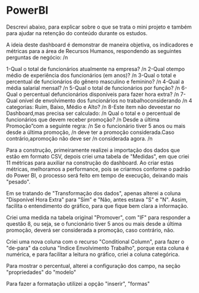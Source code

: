 # PowerBI

Descrevi abaixo, para explicar sobre o que se trata o mini projeto e também
para ajudar na retenção do conteúdo durante os estudos.

A ideia deste dashboard é demonstrar de maneira objetiva, os indicadores e métricas
para a área de Recursos Humanos, respondendo as seguintes perguntas de negócio: /n

1-Qual o total de funcionários atualmente na empresa? /n
2-Qual otempo médio de experiência dos funcionários (em anos)? /n
3-Qual o total e percentual de funcionários do gênero masculino e feminino? /n
4-Qual a média salarial mensal? /n
5-Qual o total de funcionários por função? /n
6-Qual o percentual defuncionários disponíveis para fazer hora extra? /n
7-Qual onível de envolvimento dos funcionários no trabalhoconsiderando /n
4 categorias: Ruim, Baixo, Médio e Alto? /n
8-Este item não deveestar no Dashboard,mas precisa ser calculado: /n
Qual o total e o percentual de funcionários que devem receber promoção? /n
Desde a última Promoção”com a seguinte regra: /n
Se o funcionário tiver 5 anos ou mais desde  a última  promoção, /n
deve ter  a  promoção  considerada.Caso  contrário,apromoção não deve ser /n
considerada agora. /n

Para a construção, primeiramente realizei a importação dos dados que estão em
formato CSV, depois criei uma tabela de "Medidas", em que criei 11 métricas
para auxiliar na construção do dashboard.
Ao criar estas métricas, melhoramos a performance, pois se criarmos conforme
o padrão do Power BI, o processo será feito em tempo de execução, deixando
mais "pesado".

Em se tratando de "Transformação dos dados", apenas alterei a coluna "Disponível Hora 
Extra" para "Sim" e "Não, antes estava "S" e "N". Assim, facilita o entendimento
do gráfico, para que fique bem clara a informação.

Criei uma medida na tabela original "Promover", com "IF" para responder a questão
8, ou seja, se o funcionário tiver 5 anos ou mais desde a última promoção, deverá
ser considerada a promoção, caso contrário, não.

Criei uma nova coluna com o recurso "Conditional Column", para fazer o "de-para"
da coluna "Indice Envolvimento Trabalho", porque esta coluna é numérica, e
para facilitar a leitura no gráfico, criei a coluna categórica.

Para mostrar o percentual, alterei a configuração dos campo, na seção
"propriedades" do "modelo"

Para fazer a formatação utilizei a opção "inserir", "formas"